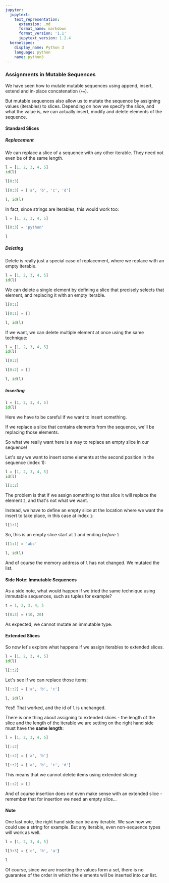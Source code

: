```yaml
---
jupyter:
  jupytext:
    text_representation:
      extension: .md
      format_name: markdown
      format_version: '1.1'
      jupytext_version: 1.2.4
  kernelspec:
    display_name: Python 3
    language: python
    name: python3
---
```


### Assignments in Mutable Sequences


We have seen how to mutate mutable sequences using append, insert, extend and in-place concatenation (`+=`).


But mutable sequences also allow us to mutate the sequence by assigning values (iterables) to slices. Depending on how we specify the slice, and what the value is, we can actually insert, modify and delete elements of the sequence.


#### Standard Slices


##### Replacement


We can replace a slice of a sequence with any other iterable. They need not even be of the same length.

```python
l = [1, 2, 3, 4, 5]
id(l)
```

```python
l[0:3]
```

```python
l[0:3] = ['a', 'b', 'c', 'd']
```

```python
l, id(l)
```

In fact, since strings are iterables, this would work too:

```python
l = [1, 2, 3, 4, 5]
```

```python
l[0:3] = 'python'
```

```python
l
```

##### Deleting


Delete is really just a special case of replacement, where we replace with an empty iterable.

```python
l = [1, 2, 3, 4, 5]
id(l)
```

We can delete a single element by defining a slice that precisely selects that element, and replacing it with an empty iterable.

```python
l[0:1]
```

```python
l[0:1] = []
```

```python
l, id(l)
```

If we want, we can delete multiple element at once using the same technique:

```python
l = [1, 2, 3, 4, 5]
id(l)
```

```python
l[0:2]
```

```python
l[0:2] = []
```

```python
l, id(l)
```

##### Inserting

```python
l = [1, 2, 3, 4, 5]
id(l)
```

Here we have to be careful if we want to insert something.

If we replace a slice that contains elements from the sequence, we'll be replacing those elements.

So what we really want here is a way to replace an empty slice in our sequence!


Let's say we want to insert some elements at the second position in the sequence (index 1):

```python
l = [1, 2, 3, 4, 5]
id(l)
```

```python
l[1:2]
```

The problem is that if we assign something to that slice it will replace the element `2`, and that's not what we want.


Instead, we have to define an empty slice at the location where we want the insert to take place, in this case at index `1`:

```python
l[1:1]
```

So, this is an empty slice start at `1` and ending *before* `1`

```python
l[1:1] = 'abc'
```

```python
l, id(l)
```

And of course the memory address of `l` has not changed. We mutated the list.


#### Side Note: Immutable Sequences


As a side note, what would happen if we tried the same technique using immutable sequences, such as tuples for example?

```python
t = 1, 2, 3, 4, 5
```

```python
t[0:3] = (10, 20)
```

As expected, we cannot mutate an immutable type.


#### Extended Slices


So now let's explore what happens if we assign iterables to extended slices.

```python
l = [1, 2, 3, 4, 5]
id(l)
```

```python
l[::2]
```

Let's see if we can replace those items:

```python
l[::2] = ['a', 'b', 'c']
```

```python
l, id(l)
```

Yes!! That worked, and the id of `l` is unchanged.


There is one thing about assigning to extended slices - the length of the slice and the length of the iterable we are setting on the right hand side must have the **same length**:

```python
l = [1, 2, 3, 4, 5]
```

```python
l[::2]
```

```python
l[::2] = ['a', 'b']
```

```python
l[::2] = ['a', 'b', 'c', 'd']
```

This means that we cannot delete items using extended slicing:

```python
l[::2] = []
```

And of course insertion does not even make sense with an extended slice - remember that for insertion we need an empty slice...


#### Note


One last note, the right hand side can be any iterable. We saw how we could use a string for example. But any iterable, even non-sequence types will work as well.

```python
l = [1, 2, 3, 4, 5]
```

```python
l[3:3] = {'c', 'b', 'a'}
```

```python
l
```

Of course, since we are inserting the values form a set, there is no guarantee of the order in which the elements will be inserted into our list.
